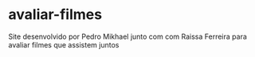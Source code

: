 # avaliar-filmes
 Site desenvolvido por Pedro Mikhael junto com com Raissa Ferreira para avaliar filmes que assistem juntos
